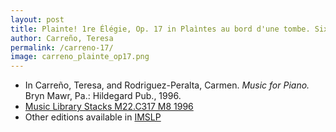 ```yaml
---
layout: post
title: Plainte! 1re Élégie, Op. 17 in Plaìntes au bord d'une tombe. Six melodies, No. 1
author: Carreño, Teresa
permalink: /carreno-17/
image: carreno_plainte_op17.png
---
```


- In Carreño, Teresa, and Rodriguez-Peralta, Carmen. *Music for Piano.* Bryn Mawr, Pa.: Hildegard Pub., 1996.
- <a href="https://tufts-primo.hosted.exlibrisgroup.com/permalink/f/bnf7qa/01TUN_ALMA21113580720003851" target="_blank">Music Library Stacks M22.C317 M8 1996</a>
- Other editions available in <a href="https://imslp.org/wiki/Plainte!%2C_Op.17_(Carre%C3%B1o%2C_Teresa)" target="_blank">IMSLP</a>
